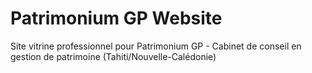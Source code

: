 # Patrimonium GP Website

Site vitrine professionnel pour Patrimonium GP - Cabinet de conseil en gestion de patrimoine (Tahiti/Nouvelle-Calédonie)
